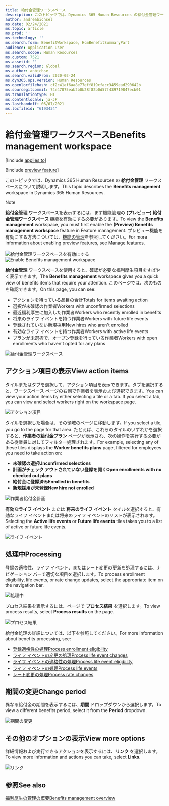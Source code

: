 ```yaml
---
title: 給付金管理ワークスペース
description: このトピックでは、Dynamics 365 Human Resources の給付金管理ワークスペースについて説明します。
author: andreabichsel
ms.date: 02/24/2021
ms.topic: article
ms.prod: ''
ms.technology: ''
ms.search.form: BenefitWorkspace, HcmBenefitSummaryPart
audience: Application User
ms.search.scope: Human Resources
ms.custom: 7521
ms.assetid: ''
ms.search.region: Global
ms.author: anbichse
ms.search.validFrom: 2020-02-24
ms.dyn365.ops.version: Human Resources
ms.openlocfilehash: cf2c41af6aa8e77eff819cfacc3459ead290642b
ms.sourcegitcommit: 74e47075eab2b0b28f82b0d57f439719847ecb01
ms.translationtype: HT
ms.contentlocale: ja-JP
ms.lasthandoff: 06/07/2021
ms.locfileid: "6193434"
---
```

# <a name="benefits-management-workspace"></a><span data-ttu-id="10b60-103">給付金管理ワークスペース</span><span class="sxs-lookup"><span data-stu-id="10b60-103">Benefits management workspace</span></span>

[!include [applies to](../includes/applies-to-hr.md)]

[!include [preview feature](./includes/preview-feature.md)]

<span data-ttu-id="10b60-104">このトピックでは、Dynamics 365 Human Resources の **給付金管理** ワークスペースについて説明します。</span><span class="sxs-lookup"><span data-stu-id="10b60-104">This topic describes the **Benefits management** workspace in Dynamics 365 Human Resources.</span></span>

> [!NOTE]
> <span data-ttu-id="10b60-105">**給付金管理** ワークスペースを表示するには、まず機能管理の **(プレビュー) 給付金管理ワークスペース** 機能を有効にする必要があります。</span><span class="sxs-lookup"><span data-stu-id="10b60-105">To view the **Benefits management** workspace, you must first enable the **(Preview) Benefits management workspace** feature in Feature management.</span></span> <span data-ttu-id="10b60-106">プレビュー機能を有効にする方法については、[機能の管理](hr-admin-manage-features.md)を参照してください。</span><span class="sxs-lookup"><span data-stu-id="10b60-106">For more information about enabling preview features, see [Manage features](hr-admin-manage-features.md).</span></span><br><br><span data-ttu-id="10b60-107">![給付金管理ワークスペースを有効にする](./media/hr-benefits-management-workspace-enable.png)</span><span class="sxs-lookup"><span data-stu-id="10b60-107">![Enable Benefits management workspace](./media/hr-benefits-management-workspace-enable.png)</span></span>

<span data-ttu-id="10b60-108">**給付金管理** ワークスペースを使用すると、確認が必要な福利厚生項目をすばやく表示できます。</span><span class="sxs-lookup"><span data-stu-id="10b60-108">The **Benefits management** workspace gives you a quick view of benefits items that require your attention.</span></span> <span data-ttu-id="10b60-109">このページでは、次のものを確認できます。</span><span class="sxs-lookup"><span data-stu-id="10b60-109">On this page, you can see:</span></span>

- <span data-ttu-id="10b60-110">アクションを待っている品目の合計</span><span class="sxs-lookup"><span data-stu-id="10b60-110">Totals for items awaiting action</span></span>
- <span data-ttu-id="10b60-111">選択が未確認の作業者</span><span class="sxs-lookup"><span data-stu-id="10b60-111">Workers with unconfirmed selections</span></span>
- <span data-ttu-id="10b60-112">最近福利厚生に加入した作業者</span><span class="sxs-lookup"><span data-stu-id="10b60-112">Workers who recently enrolled in benefits</span></span>
- <span data-ttu-id="10b60-113">将来のライフ イベントを持つ作業者</span><span class="sxs-lookup"><span data-stu-id="10b60-113">Workers with future life events</span></span>
- <span data-ttu-id="10b60-114">登録されていない新規採用</span><span class="sxs-lookup"><span data-stu-id="10b60-114">New hires who aren't enrolled</span></span>
- <span data-ttu-id="10b60-115">有効なライフ イベントを持つ作業者</span><span class="sxs-lookup"><span data-stu-id="10b60-115">Workers with active life events</span></span>
- <span data-ttu-id="10b60-116">プランが未選択で、オープン登録を行っている作業者</span><span class="sxs-lookup"><span data-stu-id="10b60-116">Workers with open enrollments who haven't opted for any plans</span></span>

![給付金管理ワークスペース](./media/hr-benefits-management-workspace.png)

## <a name="view-action-items"></a><span data-ttu-id="10b60-118">アクション項目の表示</span><span class="sxs-lookup"><span data-stu-id="10b60-118">View action items</span></span>

<span data-ttu-id="10b60-119">タイルまたはタブを選択して、アクション項目を表示できます。タブを選択すると、ワークスペース ページの右側で作業者を表示および選択できます。</span><span class="sxs-lookup"><span data-stu-id="10b60-119">You can view your action items by either selecting a tile or a tab. If you select a tab, you can view and select workers right on the workspace page.</span></span>

![アクション項目](./media/hr-benefits-management-workspace-action-items.png)

<span data-ttu-id="10b60-121">タイルを選択した場合は、その領域のページに移動します。</span><span class="sxs-lookup"><span data-stu-id="10b60-121">If you select a tile, you go to the page for that area.</span></span> <span data-ttu-id="10b60-122">たとえば、これらのタイルのいずれかを選択すると、**作業者の給付金プラン** ページが表示され、次の操作を実行する必要がある従業員に対してフィルター処理されます。</span><span class="sxs-lookup"><span data-stu-id="10b60-122">For example, selecting any of these tiles displays the **Worker benefits plans** page, filtered for employees you need to take action on:</span></span>

- <span data-ttu-id="10b60-123">**未確認の選択**</span><span class="sxs-lookup"><span data-stu-id="10b60-123">**Unconfirmed selections**</span></span>
- <span data-ttu-id="10b60-124">**計画がチェック アウトされていない登録を開く**</span><span class="sxs-lookup"><span data-stu-id="10b60-124">**Open enrollments with no checked out plans**</span></span>
- <span data-ttu-id="10b60-125">**給付金に登録済み**</span><span class="sxs-lookup"><span data-stu-id="10b60-125">**Enrolled in benefits**</span></span>
- <span data-ttu-id="10b60-126">**新規採用が未登録**</span><span class="sxs-lookup"><span data-stu-id="10b60-126">**New hire not enrolled**</span></span>

![作業者給付金計画](./media/hr-benefits-management-workspace-plans.png)

<span data-ttu-id="10b60-128">**有効なライフ イベント** または **将来のライフ イベント** タイルを選択すると、有効なライフ イベントまたは将来のライフ イベントのリストが表示されます。</span><span class="sxs-lookup"><span data-stu-id="10b60-128">Selecting the **Active life events** or **Future life events** tiles takes you to a list of active or future life events.</span></span>

![ライフ イベント](./media/hr-benefits-management-workspace-life-events.png)

## <a name="processing"></a><span data-ttu-id="10b60-130">処理中</span><span class="sxs-lookup"><span data-stu-id="10b60-130">Processing</span></span>

<span data-ttu-id="10b60-131">登録の適格性、ライフ イベント、またはレート変更の更新を処理するには、ナビゲーション バーで適切な項目を選択します。</span><span class="sxs-lookup"><span data-stu-id="10b60-131">To process enrollment eligibility, life events, or rate change updates, select the appropriate item on the navigation bar.</span></span>

![処理中](./media/hr-benefits-management-workspace-processing.png)

<span data-ttu-id="10b60-133">プロセス結果を表示するには、ページで **プロセス結果** を選択します。</span><span class="sxs-lookup"><span data-stu-id="10b60-133">To view process results, select **Process results** on the page.</span></span>

![プロセス結果](./media/hr-benefits-management-workspace-process-results.png)

<span data-ttu-id="10b60-135">給付金処理の詳細については、以下を参照してください。</span><span class="sxs-lookup"><span data-stu-id="10b60-135">For more information about benefits processing, see:</span></span>

- [<span data-ttu-id="10b60-136">登録適格性の処理</span><span class="sxs-lookup"><span data-stu-id="10b60-136">Process enrollment eligibility</span></span>](hr-benefits-process-enrollment-eligibility.md)
- [<span data-ttu-id="10b60-137">ライフ イベントの変更の処理</span><span class="sxs-lookup"><span data-stu-id="10b60-137">Process life event changes</span></span>](hr-benefits-process-life-event-changes.md)
- [<span data-ttu-id="10b60-138">ライフ イベントの適格性の処理</span><span class="sxs-lookup"><span data-stu-id="10b60-138">Process life event eligibility</span></span>](hr-benefits-process-life-event-eligibility.md)
- [<span data-ttu-id="10b60-139">ライフ イベントの処理</span><span class="sxs-lookup"><span data-stu-id="10b60-139">Process life events</span></span>](hr-benefits-process-life-events.md)
- [<span data-ttu-id="10b60-140">レート変更の処理</span><span class="sxs-lookup"><span data-stu-id="10b60-140">Process rate changes</span></span>](hr-benefits-process-rate-changes.md)

## <a name="change-period"></a><span data-ttu-id="10b60-141">期間の変更</span><span class="sxs-lookup"><span data-stu-id="10b60-141">Change period</span></span>

<span data-ttu-id="10b60-142">異なる給付金の期間を表示するには、**期間** ドロップダウンから選択します。</span><span class="sxs-lookup"><span data-stu-id="10b60-142">To view a different benefits period, select it from the **Period** dropdown.</span></span>

![期間の変更](./media/hr-benefits-management-workspace-period.png)

## <a name="view-more-options"></a><span data-ttu-id="10b60-144">その他のオプションの表示</span><span class="sxs-lookup"><span data-stu-id="10b60-144">View more options</span></span>

<span data-ttu-id="10b60-145">詳細情報および実行できるアクションを表示するには、**リンク** を選択します。</span><span class="sxs-lookup"><span data-stu-id="10b60-145">To view more information and actions you can take, select **Links**.</span></span>

![リンク](./media/hr-benefits-management-workspace-links.png)

## <a name="see-also"></a><span data-ttu-id="10b60-147">参照</span><span class="sxs-lookup"><span data-stu-id="10b60-147">See also</span></span>

[<span data-ttu-id="10b60-148">福利厚生の管理の概要</span><span class="sxs-lookup"><span data-stu-id="10b60-148">Benefits management overview</span></span>](hr-benefits-management-overview.md)